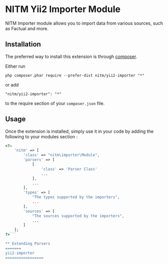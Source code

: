 NITM Yii2 Importer Module
============
NITM Importer module allows you to import data from various sources, such as Factual and more.

Installation
------------

The preferred way to install this extension is through [composer](http://getcomposer.org/download/).

Either run

```
php composer.phar require --prefer-dist nitm/yii2-importer "*"
```

or add

```
"nitm/yii2-importer": "*"
```

to the require section of your `composer.json` file.


Usage
-----

Once the extension is installed, simply use it in your code by adding the following to your modules section :

```php
<?= 
	'nitm' => [
		'class' => "nitm\importer\Module",
		'parsers' => [
		    [
		        'class' => 'Parser Class'
		        ...
		    ],
		    ...
		],
		'types' => [
		    "The types supported by the importers",
		    ...
		],
		'sources' => [
		    "The sources supported by the importers",
		    ...
		]
	]; 
?>```

** Extending Parsers
=======
yii2-importer
=================